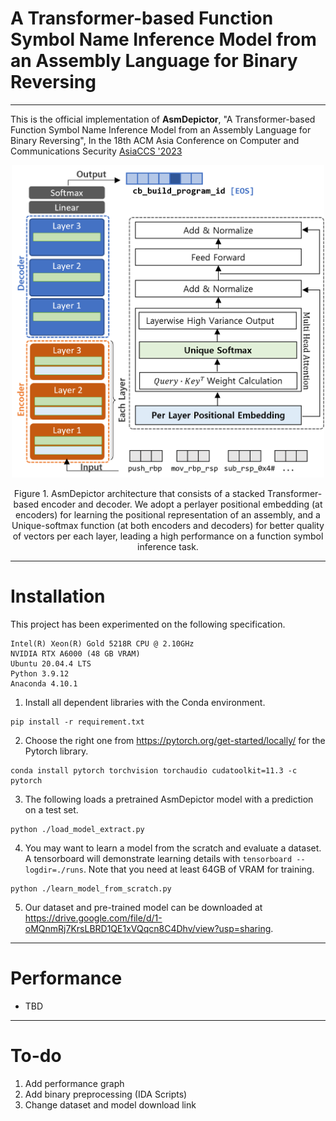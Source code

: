 # A Transformer-based Function Symbol Name Inference Model from an Assembly Language for Binary Reversing
----
This is the official implementation of **AsmDepictor**, "A Transformer-based Function Symbol Name Inference Model from an Assembly Language for Binary Reversing", In the 18th ACM Asia Conference on Computer and Communications Security [AsiaCCS '2023](https://asiaccs2023.org/)

<p align = "center">
<img src="images/architecture.png" width="500" style="background-color:white">
</p>
<p align = "center">
Figure 1. AsmDepictor architecture that consists of a stacked Transformer-based encoder and decoder. We adopt a perlayer positional embedding (at encoders) for learning the positional representation of an assembly, and a Unique-softmax function (at both encoders and decoders) for better quality of vectors per each layer, leading a high performance on a function symbol inference task.
</p>

----
# Installation

This project has been experimented on the following specification.

```
Intel(R) Xeon(R) Gold 5218R CPU @ 2.10GHz
NVIDIA RTX A6000 (48 GB VRAM)
Ubuntu 20.04.4 LTS
Python 3.9.12
Anaconda 4.10.1
```
1. Install all dependent libraries with the Conda environment.
```
pip install -r requirement.txt
```

2. Choose the right one from https://pytorch.org/get-started/locally/ for the Pytorch library. 
```
conda install pytorch torchvision torchaudio cudatoolkit=11.3 -c pytorch
```

3. The following loads a pretrained AsmDepictor model with a prediction on a test set.
```
python ./load_model_extract.py
```

4. You may want to learn a model from the scratch and evaluate a dataset.
A tensorboard will demonstrate learning details with ```tensorboard --logdir=./runs```.
Note that you need at least 64GB of VRAM for training.
```
python ./learn_model_from_scratch.py
```

5. Our dataset and pre-trained model can be downloaded 
at https://drive.google.com/file/d/1-oMQnmRj7KrsLBRD1QE1xVQqcn8C4Dhv/view?usp=sharing.
----
# Performance

- TBD

----
# To-do
1. Add performance graph
2. Add binary preprocessing (IDA Scripts)
3. Change dataset and model download link